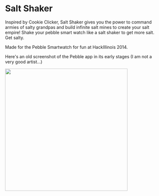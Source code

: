Salt Shaker
==========

Inspired by Cookie Clicker, Salt Shaker gives you the power to command armies of salty grandpas and build infinite salt mines to create your salt empire! Shake your pebble smart watch like a salt shaker to get more salt. Get salty.

Made for the Pebble Smartwatch for fun at HackIllinois 2014.

Here's an old screenshot of the Pebble app in its early stages (I am not a very good artist...)

<img height=400 src="http://i.imgur.com/nErWXUV.jpg"/>
